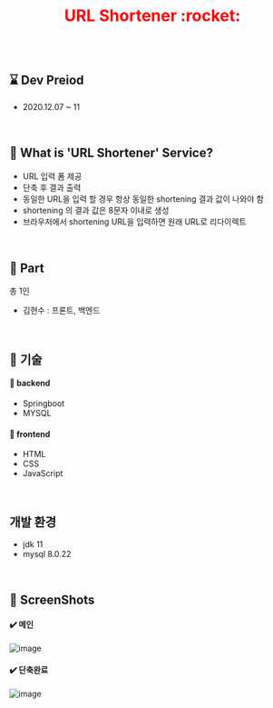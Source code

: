 <h1 align="center" style="color:red"> URL Shortener :rocket: </h1>

</br></br>

## :hourglass: Dev Preiod 
- 2020.12.07 ~ 11

</br>

## 🧐 What is 'URL Shortener' Service? 
- URL 입력 폼 제공
- 단축 후 결과 출력
- 동일한 URL을 입력 할 경우 항상 동일한 shortening 결과 값이 나와야 함
- shortening 의 결과 값은 8문자 이내로 생성
- 브라우저에서 shortening URL을 입력하면 원래 URL로 리다이렉트


</br>

## 👨‍ Part
총 1인
-  김현수 : 프론트, 백엔드 


</br>

## :closed_book: 기술

#### :orange_book: backend
- Springboot
- MYSQL 

#### :orange_book: frontend
- HTML
- CSS
- JavaScript

</br>

## 개발 환경
- jdk 11
- mysql 8.0.22

</br>

## 📸 ScreenShots
#### :heavy_check_mark: 메인
<p align="center">

![image](https://user-images.githubusercontent.com/46397442/102028558-3378d600-3dee-11eb-8e19-ecfded171d36.png)

</p>

#### :heavy_check_mark: 단축완료
<p align="center">

![image](https://user-images.githubusercontent.com/46397442/102028569-425f8880-3dee-11eb-81a5-74c65f04d6d7.png)

</p>

